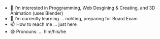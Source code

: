 - 👀 I’m interested in Proggramming, Web Desgining & Creating, and 3D Animation (uses Blender)
- 🌱 I’m currently learning ... nohting, preparing for Board Exam
- 📫 How to reach me ... just here
- 😄 Pronouns: ... him/his/he

